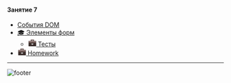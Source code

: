 [footer]: https://github.com/garevna/js-course/raw/master/images/a-level-ico.png?raw=true
[me30]: https://raw.githubusercontent.com/garevna/a-level-js-lessons/master/ico/myPhoto-30.png "Ⓒ Irina Fylyppova ( garevna ) 2019"
[hw-20]: https://raw.githubusercontent.com/garevna/a-level-js-lessons/master/ico/briefcase-20.png

#### Занятие 7

* [События  DOM](../md/Event.md)
* [:mortar_board: Элементы форм](../md/forms.md)
    * [![hw-20] Тесты](https://garevna.github.io/js-quiz/#forms)
* [![hw-20] Homework](../md/hw-07.md)

_________________________________________________________________________

![footer]
